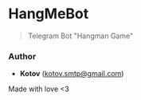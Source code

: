 # HangMeBot
>Telegram Bot "Hangman Game"

### Author

- **Kotov** (kotov.smtp@gmail.com)

Made with love <3
